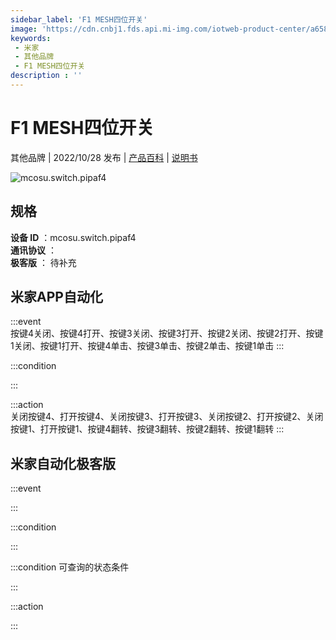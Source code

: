 ```yaml
---
sidebar_label: 'F1 MESH四位开关'
image: 'https://cdn.cnbj1.fds.api.mi-img.com/iotweb-product-center/a6587f88d88bcebecfb7eccabe003113_1665040492634.png?GalaxyAccessKeyId=AKVGLQWBOVIRQ3XLEW&Expires=9223372036854775807&Signature=dGNU7L73lSaW1hs9RExMqh3CCMI='
keywords: 
 - 米家
 - 其他品牌
 - F1 MESH四位开关
description : ''
---
```

# F1 MESH四位开关

其他品牌 | 2022/10/28 发布 | [产品百科](https://home.mi.com/webapp/content/baike/product/index.html?model=mcosu.switch.pipaf4/) | [说明书](https://home.mi.com/views/introduction.html?model=mcosu.switch.pipaf4&region=cn)

![mcosu.switch.pipaf4](https://cdn.cnbj1.fds.api.mi-img.com/iotweb-product-center/a6587f88d88bcebecfb7eccabe003113_1665040492634.png?GalaxyAccessKeyId=AKVGLQWBOVIRQ3XLEW&Expires=9223372036854775807&Signature=dGNU7L73lSaW1hs9RExMqh3CCMI=)

## 规格  
> 
**设备 ID** ：mcosu.switch.pipaf4  
**通讯协议** ：  
**极客版**  ： 待补充 


## 米家APP自动化  

:::event  
按键4关闭、按键4打开、按键3关闭、按键3打开、按键2关闭、按键2打开、按键1关闭、按键1打开、按键4单击、按键3单击、按键2单击、按键1单击
:::

:::condition  

:::

:::action   
关闭按键4、打开按键4、关闭按键3、打开按键3、关闭按键2、打开按键2、关闭按键1、打开按键1、按键4翻转、按键3翻转、按键2翻转、按键1翻转
:::

## 米家自动化极客版  

:::event  

:::

:::condition  

:::

:::condition 可查询的状态条件  

:::

:::action  

:::

        
